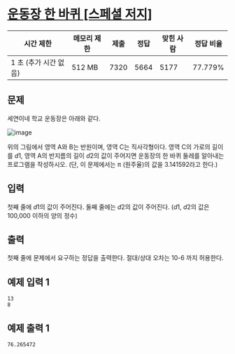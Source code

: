 # [운동장 한 바퀴 [스페셜 저지]](https://www.acmicpc.net/problem/16486)

| 시간 제한 | 메모리 제한 | 제출 | 정답 | 맞힌 사람 | 정답 비율 |
| --- | --- | --- | --- | --- | --- |
| 1 초 (추가 시간 없음) | 512 MB | 7320 | 5664 | 5177 | 77.779% |

## 문제

세연이네 학교 운동장은 아래와 같다.

![image](https://upload.acmicpc.net/2f29c6a0-5406-493c-a4d6-d2595c32be2e/)

위의 그림에서 영역 A와 B는 반원이며, 영역 C는 직사각형이다. 영역 C의 가로의 길이를 *d*1, 영역 A의 반지름의 길이 *d*2의 값이 주어지면 운동장의 한 바퀴 둘레를 알아내는 프로그램을 작성하시오. (단, 이 문제에서는 π (원주율)의 값을 3.141592라고 한다.)

## 입력

첫째 줄에 *d*1의 값이 주어진다. 둘째 줄에는 *d*2의 값이 주어진다. (*d*1, *d*2의 값은 100,000 이하의 양의 정수)

## 출력

첫째 줄에 문제에서 요구하는 정답을 출력한다. 절대/상대 오차는 10-6 까지 허용한다.

## 예제 입력 1

```
13
8

```

## 예제 출력 1

```
76.265472
```
